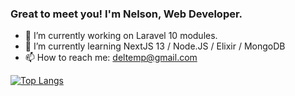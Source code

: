 ### Great to meet you! I'm Nelson, Web Developer.

- 🔭 I’m currently working on Laravel 10 modules.
- 🌱 I’m currently learning NextJS 13 / Node.JS / Elixir / MongoDB
- 📫 How to reach me: deltemp@gmail.com

[![Top Langs](https://github-readme-stats.vercel.app/api/top-langs/?username=deltemp&layout=compact)](https://github.com/anuraghazra/github-readme-stats)
